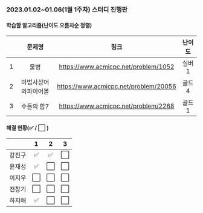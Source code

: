### 2023.01.02~01.06(1월 1주차) 스터디 진행판

#### 학습할 알고리즘(난이도 오름차순 정렬)

|      |      문제명      |                             링크                             | 난이도 |
| :--: | :--------------: | :----------------------------------------------------------: | :----: |
|  1  | 물병 | https://www.acmicpc.net/problem/1052 | 실버1 |
|  2   |  마법사상어와파이어볼  | https://www.acmicpc.net/problem/20056 | 골드4 |
|  3   | 수들의 합7 | https://www.acmicpc.net/problem/2268 | 골드1  |

#### 해결 현황(:white_check_mark: / :white_large_square:  )

|        |          1           |          2           |          3           |
| :----: | :------------------: | :------------------: | :------------------: |
| 강진구 | :white_check_mark: | :white_check_mark: | :white_large_square: |
| 윤재성 | :white_check_mark: | :white_large_square: | :white_large_square: |
|  이지우  | :white_large_square: | :white_large_square: | :white_large_square: |
| 전창기 | :white_large_square: | :white_large_square: | :white_large_square: |
| 하지애 | :white_check_mark: | :white_large_square: | :white_large_square: |

